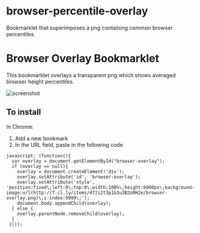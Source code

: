 browser-percentile-overlay
==========================

Bookmarklet that superimposes a png containing common browser percentiles. 

# Browser Overlay Bookmarklet

This bookmarklet overlays a transparent png which shows  averaged browser height percentiles. 

![screenshot](http://f.cl.ly/items/0f1S3V08062M191T1g1W/Hacker_News.png)

## To install

In Chrome:

1. Add a new bookmark
1. In the URL field, paste in the following code

```
javascript: (function(){ 
  var overlay = document.getElementById("browser-overlay");
  if (overlay == null){
    overlay = document.createElement('div'); 
    overlay.setAttribute('id', 'browser-overlay');
    overlay.setAttribute('style', 'position:fixed\;left:0\;top:0\;width:100%\;height:6000px\;background-image:url(http://f.cl.ly/items/472i2t3p1G3u3B2o0H2e/browser-overlay.png)\;z-index:9999\;');                  
    document.body.appendChild(overlay); 
  } else {
    overlay.parentNode.removeChild(overlay);
  }
 }());
 ```
